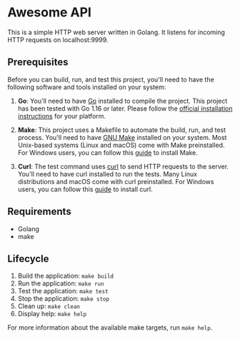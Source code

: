 # Awesome API

This is a simple HTTP web server written in Golang. It listens for incoming HTTP requests on localhost:9999.

## Prerequisites

Before you can build, run, and test this project, you'll need to have the following software and tools installed on your system:

1. **Go**: You'll need to have [Go](https://golang.org/dl/) installed to compile the project. This project has been tested with Go 1.16 or later. Please follow the [official installation instructions](https://golang.org/doc/install) for your platform.

2. **Make**: This project uses a Makefile to automate the build, run, and test process. You'll need to have [GNU Make](https://www.gnu.org/software/make/) installed on your system. Most Unix-based systems (Linux and macOS) come with Make preinstalled. For Windows users, you can follow this [guide](http://gnuwin32.sourceforge.net/packages/make.htm) to install Make.

3. **Curl**: The test command uses [curl](https://curl.se/) to send HTTP requests to the server. You'll need to have curl installed to run the tests. Many Linux distributions and macOS come with curl preinstalled. For Windows users, you can follow this [guide](https://curl.se/windows/) to install curl.

## Requirements

- Golang
- make

## Lifecycle

1. Build the application: `make build`
2. Run the application: `make run`
3. Test the application: `make test`
4. Stop the application: `make stop`
5. Clean up: `make clean`
6. Display help: `make help`

For more information about the available make targets, run `make help`.

